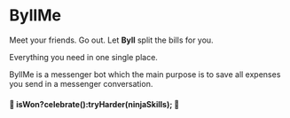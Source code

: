 # ByllMe

Meet your friends. Go out. Let **Byll** split the bills for you.

Everything you need in one single place.


ByllMe is a messenger bot which the main purpose is to save all expenses you send in a messenger conversation.



#### :tada: isWon?celebrate():tryHarder(ninjaSkills); :tada:
